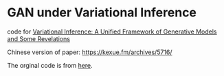 # GAN under Variational Inference

code for [Variational Inference: A Unified Framework of Generative Models and Some Revelations][1]

Chinese version of paper: https://kexue.fm/archives/5716/

The orginal code is from [here][2].

[1]: https://arxiv.org/abs/1807.05936
[2]: https://github.com/LynnHo/DCGAN-LSGAN-WGAN-WGAN-GP-Tensorflow


